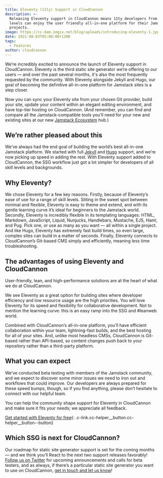 ```yaml
---
title: Eleventy (11ty) Support in CloudCannon
description: >-
  Releasing Eleventy support in CloudCannon means 11ty developers from all skill
  levels can enjoy the user friendly all-in-one platform for their Jamstack
  projects.
image: https://cc-dam.imgix.net/blog/uploads/introducing-eleventy-1.jpg
date: 2021-08-03T05:00:00+1200
tags:
  - Features
author: cloudcannon
---
```

We’re incredibly excited to announce the launch of Eleventy support in CloudCannon. Eleventy is the third static site generator we’re offering to our users — and over the past several months, it's also the most frequently requested by the community. With Eleventy alongside Jekyll and Hugo, our goal of becoming the definitive all-in-one platform for Jamstack sites is a step closer.

Now you can sync your Eleventy site from your chosen Git provider, build your site, update your content within an elegant editing environment, and have top-tier hosting on CloudCannon. (And remember, you can find and compare all the Jamstack-compatible tools you'll need for your new and existing sites at our new [Jamstack Ecosystem](https://cloudcannon.com/community/jamstack-ecosystem/) hub.)

## We’re rather pleased about this

We’ve always had the end goal of building the world’s best all-in-one Jamstack platform. We started with full [Jekyll](https://cloudcannon.com/community/learn/jekyll-101/) and [Hugo](https://cloudcannon.com/community/learn/hugo-101/) support, and we’re now picking up speed in adding the rest. With Eleventy support added to CloudCannon, the SSG workflow just got a lot simpler for developers of all skill levels and backgrounds.

## Why Eleventy?

We chose Eleventy for a few key reasons. Firstly, because of Eleventy’s ease of use for a range of skill levels. Sitting in the sweet spot between minimal and flexible, Eleventy is easy to theme and extend, and with its gentle learning curve it’s ideal for beginners to the Jamstack world. Secondly, Eleventy is incredibly flexible in its templating languages: HTML, Markdown, JavaScript, Liquid, Nunjucks, Handlebars, Mustache, EJS, Haml, and Pug. Pick one, or use as many as you want — all within a single project. And like Hugo, Eleventy has extremely fast build times, so even large, complex sites can build in a matter of seconds. Finally, Eleventy connects to CloudCannon’s Git-based CMS simply and efficiently, meaning less time troubleshooting.

## The advantages of using Eleventy and CloudCannon

User-friendly, lean, and high-performance solutions are at the heart of what we do at CloudCannon.

We see Eleventy as a great option for building sites where developer efficiency and low resource usage are the high priorities. You will love Eleventy for its speed and flexibility for collaborative development. Not to mention the learning curve: this is an easy ramp into the SSG and \#leanweb world.

Combined with CloudCannon’s all-in-one platform, you’ll have efficient collaboration within your team, lightning-fast builds, and the best hosting for all of your sites. And, unlike most headless CMSs, CloudCannon is Git-based rather than API-based, so content changes push back to your repository rather than a third-party platform.

## What you can expect

We’ve conducted beta testing with members of the Jamstack community, and we expect to discover some minor issues we need to iron out and workflows that could improve. Our developers are always prepared for these speed bumps, though, so if you find anything, please don’t hesitate to connect with our helpful team.

You can help the community shape support for Eleventy in CloudCannon and make sure it fits your needs; we appreciate all feedback.

[Get started with Eleventy for free](https://app.cloudcannon.com/register?trial=cc_standard){: .c-link.cc-helper__button.cc-helper__button--button}

## Which SSG is next for CloudCannon?

Our roadmap for static site generator support is set for the coming months — and we think you’ll React to the next two support releases favorably\! [Follow us on Twitter](https://twitter.com/CloudCannon) for upcoming announcements and calls for beta testers, and as always, if there’s a particular static site generator you want to use on CloudCannon, [get in touch and let us know](https://cloudcannon.com/contact/)\!
